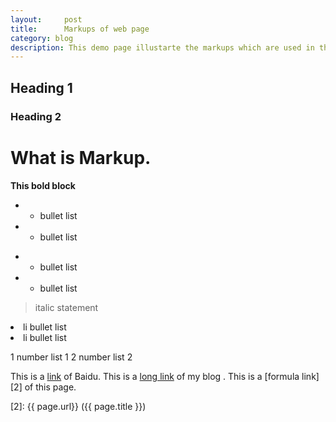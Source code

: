 ```yaml
---
layout:     post
title:      Markups of web page
category: blog
description: This demo page illustarte the markups which are used in this blog. 
---
```


## Heading 1
### Heading 2

# What is Markup.

**This bold block**

* * bullet list 
* * bullet list 

- - bullet list
- - bullet list

> italic statement
 
<li>li bullet list</li>
<li>li bullet list</li>

1 number list 1
2 number list 2

This is a [link] of Baidu.
This is a [long link][1] of my blog .
This is a [formula link][2] of this page.

[link]: http://www.baidu.com "home page of baidu"
[1]: http://www.wjian.cn "my blog"
[2]:    {{ page.url}}  ({{ page.title }})
